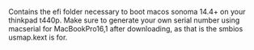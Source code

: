 Contains the efi folder necessary to boot macos sonoma 14.4+ on your thinkpad t440p. Make sure to generate your own serial number using macserial for MacBookPro16,1 after downloading, as that is the smbios usmap.kext is for.
